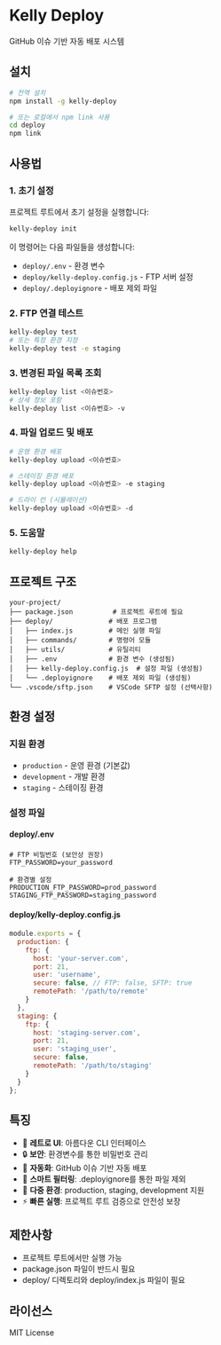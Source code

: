 # Kelly Deploy

GitHub 이슈 기반 자동 배포 시스템

## 설치

```bash
# 전역 설치
npm install -g kelly-deploy

# 또는 로컬에서 npm link 사용
cd deploy
npm link
```

## 사용법

### 1. 초기 설정

프로젝트 루트에서 초기 설정을 실행합니다:

```bash
kelly-deploy init
```

이 명령어는 다음 파일들을 생성합니다:
- `deploy/.env` - 환경 변수
- `deploy/kelly-deploy.config.js` - FTP 서버 설정
- `deploy/.deployignore` - 배포 제외 파일

### 2. FTP 연결 테스트

```bash
kelly-deploy test
# 또는 특정 환경 지정
kelly-deploy test -e staging
```

### 3. 변경된 파일 목록 조회

```bash
kelly-deploy list <이슈번호>
# 상세 정보 포함
kelly-deploy list <이슈번호> -v
```

### 4. 파일 업로드 및 배포

```bash
# 운영 환경 배포
kelly-deploy upload <이슈번호>

# 스테이징 환경 배포
kelly-deploy upload <이슈번호> -e staging

# 드라이 런 (시뮬레이션)
kelly-deploy upload <이슈번호> -d
```

### 5. 도움말

```bash
kelly-deploy help
```

## 프로젝트 구조

```
your-project/
├── package.json          # 프로젝트 루트에 필요
├── deploy/              # 배포 프로그램
│   ├── index.js         # 메인 실행 파일
│   ├── commands/        # 명령어 모듈
│   ├── utils/           # 유틸리티
│   ├── .env             # 환경 변수 (생성됨)
│   ├── kelly-deploy.config.js  # 설정 파일 (생성됨)
│   └── .deployignore    # 배포 제외 파일 (생성됨)
└── .vscode/sftp.json    # VSCode SFTP 설정 (선택사항)
```

## 환경 설정

### 지원 환경
- `production` - 운영 환경 (기본값)
- `development` - 개발 환경
- `staging` - 스테이징 환경

### 설정 파일

#### deploy/.env
```env
# FTP 비밀번호 (보안상 권장)
FTP_PASSWORD=your_password

# 환경별 설정
PRODUCTION_FTP_PASSWORD=prod_password
STAGING_FTP_PASSWORD=staging_password
```

#### deploy/kelly-deploy.config.js
```javascript
module.exports = {
  production: {
    ftp: {
      host: 'your-server.com',
      port: 21,
      user: 'username',
      secure: false, // FTP: false, SFTP: true
      remotePath: '/path/to/remote'
    }
  },
  staging: {
    ftp: {
      host: 'staging-server.com',
      port: 21,
      user: 'staging_user',
      secure: false,
      remotePath: '/path/to/staging'
    }
  }
};
```

## 특징

- 🎨 **레트로 UI**: 아름다운 CLI 인터페이스
- 🔒 **보안**: 환경변수를 통한 비밀번호 관리
- 🚀 **자동화**: GitHub 이슈 기반 자동 배포
- 📁 **스마트 필터링**: .deployignore를 통한 파일 제외
- 🔧 **다중 환경**: production, staging, development 지원
- ⚡ **빠른 실행**: 프로젝트 루트 검증으로 안전성 보장

## 제한사항

- 프로젝트 루트에서만 실행 가능
- package.json 파일이 반드시 필요
- deploy/ 디렉토리와 deploy/index.js 파일이 필요

## 라이선스

MIT License 